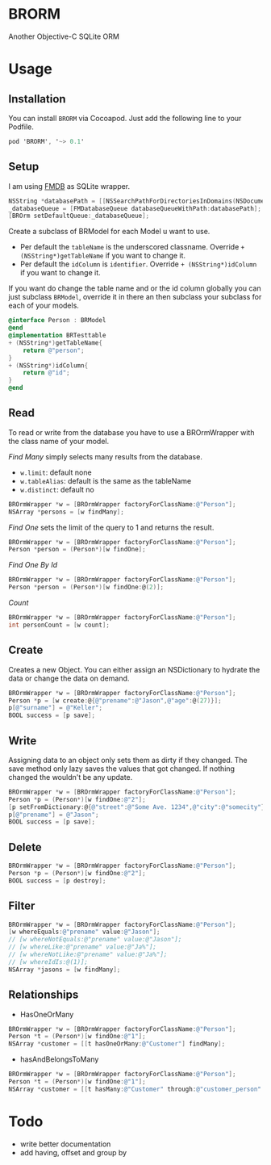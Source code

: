 BRORM
=====

Another Objective-C SQLite ORM


Usage
====

Installation
----

You can install `BRORM` via Cocoapod. Just add the following line to your Podfile.
```objectivec
pod 'BRORM', '~> 0.1'
```

Setup
----
I am using [FMDB](https://github.com/ccgus/fmdb) as SQLite wrapper.

``` objectivec
NSString *databasePath = [[NSSearchPathForDirectoriesInDomains(NSDocumentDirectory, NSUserDomainMask, YES) objectAtIndex:0] stringByAppendingPathComponent:@"database.sqlite"];
_databaseQueue = [FMDatabaseQueue databaseQueueWithPath:databasePath];
[BROrm setDefaultQueue:_databaseQueue];
```

Create a subclass of BRModel for each Model u want to use.

- Per default the `tableName` is the underscored classname. Override `+ (NSString*)getTableName` if you want to change it. 
- Per default the `idColumn` is `identifier`. Override `+ (NSString*)idColumn` if you want to change it.

If you want do change the table name and or the id column globally you can just subclass `BRModel`, override it in there an then subclass your subclass for each of your models.


``` objectivec
@interface Person : BRModel
@end
@implementation BRTesttable
+ (NSString*)getTableName{
    return @"person";
}
+ (NSString*)idColumn{
    return @"id";
}
@end
```

Read
---
To read or write from the database you have to use a BROrmWrapper with the class name of your model.

_Find Many_ simply selects many results from the database.

- `w.limit`: default none
- `w.tableAlias`: default is the same as the tableName
- `w.distinct`: default no

``` objectivec
BROrmWrapper *w = [BROrmWrapper factoryForClassName:@"Person"];
NSArray *persons = [w findMany];
```

_Find One_ sets the limit of the query to 1 and returns the result.

``` objectivec
BROrmWrapper *w = [BROrmWrapper factoryForClassName:@"Person"];
Person *person = (Person*)[w findOne];
```

_Find One By Id_

``` objectivec
BROrmWrapper *w = [BROrmWrapper factoryForClassName:@"Person"];
Person *person = (Person*)[w findOne:@(2)];
```

_Count_ 

``` objectivec
BROrmWrapper *w = [BROrmWrapper factoryForClassName:@"Person"];
int personCount = [w count];
```

Create
---
Creates a new Object. You can either assign an NSDictionary to hydrate the data or change the data on demand.

``` objectivec
BROrmWrapper *w = [BROrmWrapper factoryForClassName:@"Person"];
Person *p = [w create:@{@"prename":@"Jason",@"age":@(27)}];
p[@"surname"] = @"Keller";
BOOL success = [p save];
```

Write
---
Assigning data to an object only sets them as dirty if they changed. The save method only lazy saves the values that got changed. If nothing changed the wouldn't be any update.

``` objectivec
BROrmWrapper *w = [BROrmWrapper factoryForClassName:@"Person"];
Person *p = (Person*)[w findOne:@"2"];
[p setFromDictionary:@{@"street":@"Some Ave. 1234",@"city":@"somecity"}]
p[@"prename"] = @"Jason";
BOOL success = [p save];
```

Delete
---

``` objectivec
BROrmWrapper *w = [BROrmWrapper factoryForClassName:@"Person"];
Person *p = (Person*)[w findOne:@"2"];
BOOL success = [p destroy];
```

Filter
---

``` objectivec
BROrmWrapper *w = [BROrmWrapper factoryForClassName:@"Person"];
[w whereEquals:@"prename" value:@"Jason"];
// [w whereNotEquals:@"prename" value:@"Jason"];
// [w whereLike:@"prename" value:@"Ja%"];
// [w whereNotLike:@"prename" value:@"Ja%"];
// [w whereIdIs:@(1)];
NSArray *jasons = [w findMany];
```

Relationships
---
- HasOneOrMany

``` objectivec
BROrmWrapper *w = [BROrmWrapper factoryForClassName:@"Person"];
Person *t = (Person*)[w findOne:@"1"];
NSArray *customer = [[t hasOneOrMany:@"Customer"] findMany];
```

- hasAndBelongsToMany

``` objectivec
BROrmWrapper *w = [BROrmWrapper factoryForClassName:@"Person"];
Person *t = (Person*)[w findOne:@"1"];
NSArray *customer = [[t hasMany:@"Customer" through:@"customer_person" withForeignKey:@"customer_identifier" andBaseKey:@"person_identifier"] findMany];
```

Todo
====
- write better documentation
- add having, offset and group by
